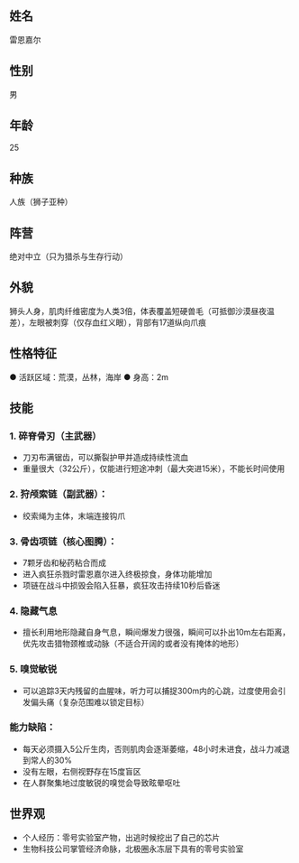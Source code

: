 ## 姓名
雷恩嘉尔

## 性别
男

## 年龄
25

## 种族
人族（狮子亚种）

## 阵营
绝对中立（只为猎杀与生存行动）

## 外貌
狮头人身，肌肉纤维密度为人类3倍，体表覆盖短硬兽毛（可抵御沙漠昼夜温差），左眼被刺穿（仅存血红义眼），背部有17道纵向爪痕

## 性格特征
●	活跃区域：荒漠，丛林，海岸
●	身高：2m

## 技能
### 1. 碎脊骨刃（主武器）
- 刀刃布满锯齿，可以撕裂护甲并造成持续性流血
- 重量很大（32公斤），仅能进行短途冲刺（最大突进15米），不能长时间使用
### 2. 狩颅索链（副武器）：
- 绞索绳为主体，末端连接钩爪
### 3. 骨齿项链（核心图腾）：
- 7颗牙齿和秘药粘合而成
- 进入疯狂杀戮时雷恩嘉尔进入终极掠食，身体功能增加
- 项链在战斗中损毁会陷入狂暴，疯狂攻击持续10秒后昏迷

### 4. 隐藏气息
- 擅长利用地形隐藏自身气息，瞬间爆发力很强，瞬间可以扑出10m左右距离，优先攻击猎物颈椎或动脉（不适合开阔的或者没有掩体的地形）
### 5. 嗅觉敏锐
- 可以追踪3天内残留的血腥味，听力可以捕捉300m内的心跳，过度使用会引发偏头痛（复杂范围难以锁定目标）

### 能力缺陷：
- 每天必须摄入5公斤生肉，否则肌肉会逐渐萎缩，48小时未进食，战斗力减退到常人的30%
- 没有左眼，右侧视野存在15度盲区
- 在人群聚集地过度敏锐的嗅觉会导致眩晕呕吐


## 世界观
- 个人经历：零号实验室产物，出逃时候挖出了自己的芯片
- 生物科技公司掌管经济命脉，北极圈永冻层下具有的零号实验室